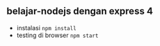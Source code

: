 belajar-nodejs dengan express 4
------------
- instalasi `npm install`
- testing di browser `npm start`
